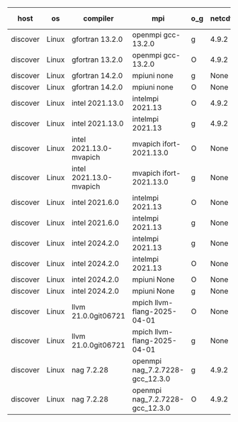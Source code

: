 

| host     | os       | compiler                              | mpi                      | o_g        | netcdf        | build       | u_pass          | u_fail          | s_pass            | s_fail            | e_pass             | e_fail             | nuopc_pass       | nuopc_fail       | artifacts link          |
|----------|----------|---------------------------------------|--------------------------|------------|---------------|-------------|-----------------|-----------------|-------------------|-------------------|--------------------|--------------------|------------------|------------------|-------------------------|
| discover | Linux | gfortran 13.2.0 | openmpi gcc-13.2.0  | g | 4.9.2  | PASS | None | None | None | None | None | None | None | None | <a href="https://github.com/esmf-org/esmf-test-artifacts/tree/5323674aa2b209a55abcfc7b4bda314c674c3650/develop/gfortran/13.2.0/g/openmpi/gcc-13.2.0" target="_blank">5323674</a> | 
| discover | Linux | gfortran 13.2.0 | openmpi gcc-13.2.0  | O | 4.9.2  | PASS | None | None | None | None | None | None | None | None | <a href="https://github.com/esmf-org/esmf-test-artifacts/tree/b611f2b351e5b5fa97d943a57ac86ca10cce30a6/develop/gfortran/13.2.0/O/openmpi/gcc-13.2.0" target="_blank">b611f2b</a> | 
| discover | Linux | gfortran 14.2.0 | mpiuni none  | g | None  | PASS | None | None | None | None | None | None | None | None | <a href="https://github.com/esmf-org/esmf-test-artifacts/tree/36ca8b948bbabd4baf9bbf85dc87e77baa1b6abf/develop/gfortran/14.2.0/g/mpiuni/none" target="_blank">36ca8b9</a> | 
| discover | Linux | gfortran 14.2.0 | mpiuni none  | O | None  | PASS | None | None | None | None | None | None | None | None | <a href="https://github.com/esmf-org/esmf-test-artifacts/tree/469e656ca8ef371d71437aa9143dec15630632ef/develop/gfortran/14.2.0/O/mpiuni/none" target="_blank">469e656</a> | 
| discover | Linux | intel 2021.13.0 | intelmpi 2021.13  | O | 4.9.2  | PASS | None | None | None | None | None | None | None | None | <a href="https://github.com/esmf-org/esmf-test-artifacts/tree/827bf28b7b2675577951ad2ca6f28fcfbdaf873a/develop/intel/2021.13.0/O/intelmpi/2021.13" target="_blank">827bf28</a> | 
| discover | Linux | intel 2021.13.0 | intelmpi 2021.13  | g | 4.9.2  | PASS | None | None | None | None | None | None | None | None | <a href="https://github.com/esmf-org/esmf-test-artifacts/tree/0ab0e3b9a07aa3c7e9b0550b9cbb36d7c8865e7e/develop/intel/2021.13.0/g/intelmpi/2021.13" target="_blank">0ab0e3b</a> | 
| discover | Linux | intel 2021.13.0-mvapich | mvapich ifort-2021.13.0  | O | None  | PASS | None | None | None | None | None | None | None | None | <a href="https://github.com/esmf-org/esmf-test-artifacts/tree/a3a39085650536698e6d14bb4c40b8e6d9367f00/develop/intel/2021.13.0-mvapich/O/mvapich/ifort-2021.13.0" target="_blank">a3a3908</a> | 
| discover | Linux | intel 2021.13.0-mvapich | mvapich ifort-2021.13.0  | g | None  | PASS | None | None | None | None | None | None | None | None | <a href="https://github.com/esmf-org/esmf-test-artifacts/tree/c7fbe4712d39a8ee3ee9ad1ddf9e475045f3ad72/develop/intel/2021.13.0-mvapich/g/mvapich/ifort-2021.13.0" target="_blank">c7fbe47</a> | 
| discover | Linux | intel 2021.6.0 | intelmpi 2021.13  | O | None  | PASS | None | None | None | None | None | None | None | None | <a href="https://github.com/esmf-org/esmf-test-artifacts/tree/b6de6900e76c07fa63b11858381d5a27be82b0a7/develop/intel/2021.6.0/O/intelmpi/2021.13" target="_blank">b6de690</a> | 
| discover | Linux | intel 2021.6.0 | intelmpi 2021.13  | g | None  | PASS | None | None | None | None | None | None | None | None | <a href="https://github.com/esmf-org/esmf-test-artifacts/tree/0dae7ae99ebf239685975f45984c6e3dd40de54e/develop/intel/2021.6.0/g/intelmpi/2021.13" target="_blank">0dae7ae</a> | 
| discover | Linux | intel 2024.2.0 | intelmpi 2021.13  | g | None  | PASS | None | None | None | None | None | None | None | None | <a href="https://github.com/esmf-org/esmf-test-artifacts/tree/4c08a4c5b0192b459767df519c6a9f403e009778/develop/intel/2024.2.0/g/intelmpi/2021.13" target="_blank">4c08a4c</a> | 
| discover | Linux | intel 2024.2.0 | intelmpi 2021.13  | O | None  | PASS | None | None | None | None | None | None | None | None | <a href="https://github.com/esmf-org/esmf-test-artifacts/tree/9f9d36410b5987b5ffdd0c5cd3fe43e81070d2cc/develop/intel/2024.2.0/O/intelmpi/2021.13" target="_blank">9f9d364</a> | 
| discover | Linux | intel 2024.2.0 | mpiuni None  | O | None  | PASS | None | None | None | None | None | None | None | None | <a href="https://github.com/esmf-org/esmf-test-artifacts/tree/33b2215bd9f151001814da304df7cb04248afbaa/develop/intel/2024.2.0/O/mpiuni/None" target="_blank">33b2215</a> | 
| discover | Linux | intel 2024.2.0 | mpiuni None  | g | None  | PASS | None | None | None | None | None | None | None | None | <a href="https://github.com/esmf-org/esmf-test-artifacts/tree/e0557e92a0833405b08a5c379a57dba75f2ea12c/develop/intel/2024.2.0/g/mpiuni/None" target="_blank">e0557e9</a> | 
| discover | Linux | llvm 21.0.0git06721 | mpich llvm-flang-2025-04-01  | O | None  | PASS | None | None | None | None | None | None | None | None | <a href="https://github.com/esmf-org/esmf-test-artifacts/tree/272ad103f8d99b2ba5b7020074f40912024f753e/develop/llvm/21.0.0git06721/O/mpich/llvm-flang-2025-04-01" target="_blank">272ad10</a> | 
| discover | Linux | llvm 21.0.0git06721 | mpich llvm-flang-2025-04-01  | g | None  | PASS | None | None | None | None | None | None | None | None | <a href="https://github.com/esmf-org/esmf-test-artifacts/tree/5db928d3a521ce039f48f7369ce6c971e97ed4a7/develop/llvm/21.0.0git06721/g/mpich/llvm-flang-2025-04-01" target="_blank">5db928d</a> | 
| discover | Linux | nag 7.2.28 | openmpi nag_7.2.7228-gcc_12.3.0  | g | 4.9.2  | PASS | None | None | None | None | None | None | None | None | <a href="https://github.com/esmf-org/esmf-test-artifacts/tree/d22f83663b0847a3ca0b23bc7b4a04ef05fb9e66/develop/nag/7.2.28/g/openmpi/nag_7.2.7228-gcc_12.3.0" target="_blank">d22f836</a> | 
| discover | Linux | nag 7.2.28 | openmpi nag_7.2.7228-gcc_12.3.0  | O | 4.9.2  | PASS | None | None | None | None | None | None | None | None | <a href="https://github.com/esmf-org/esmf-test-artifacts/tree/5e558fd1c4f6c409b0d93d5f678750bb956bdaa7/develop/nag/7.2.28/O/openmpi/nag_7.2.7228-gcc_12.3.0" target="_blank">5e558fd</a> | 
